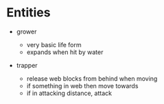 Entities
=

- grower
    - very basic life form
    - expands when hit by water

- trapper
    - release web blocks from behind when moving
    - if something in web then move towards
    - if in attacking distance, attack